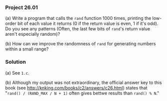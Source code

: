 ### Project 26.01

(a) Write a program that calls the `rand` function 1000 times, printing the
low-order bit of each value it returns (0 if the return value is even, 1 if it's
odd). Do you see any patterns (Often, the last few bits of `rand`'s return value
aren't especially random)?

(b) How can we improve the randomness of `rand` for generating numbers within a
small range?

### Solution

(a) See `1.c`.

(b) Although my output was not extraordinary, the official answer key to this
book (see <http://knking.com/books/c2/answers/c26.html>) states that "`rand() /
(RAND_MAX / N + 1)` often gives bettwe results than `rand() % N`."
